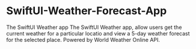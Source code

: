 # SwiftUI-Weather-Forecast-App
The SwiftUI Weather app
The SwiftUI Weather app, allow users get the current weather for a particular locatio and view a 5-day weather forecast for the selected place. Powered by World Weather Online API.
